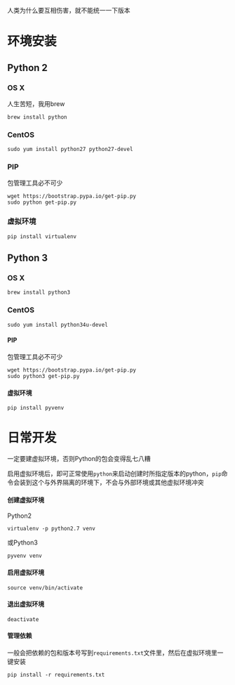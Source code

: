 人类为什么要互相伤害，就不能统一一下版本
# 环境安装

## Python 2

### OS X
人生苦短，我用brew

```
brew install python
```

### CentOS
```
sudo yum install python27 python27-devel
```


### PIP
包管理工具必不可少

```
wget https://bootstrap.pypa.io/get-pip.py
sudo python get-pip.py
```

### 虚拟环境
```
pip install virtualenv
```


## Python 3

### OS X
```
brew install python3
```
### CentOS
```
sudo yum install python34u-devel
```

#### PIP
包管理工具必不可少

```
wget https://bootstrap.pypa.io/get-pip.py
sudo python3 get-pip.py
```

#### 虚拟环境
```
pip install pyvenv
```

# 日常开发
一定要建虚拟环境，否则Python的包会变得乱七八糟

启用虚拟环境后，即可正常使用```python```来启动创建时所指定版本的python，```pip```命令会装到这个与外界隔离的环境下，不会与外部环境或其他虚拟环境冲突
#### 创建虚拟环境
Python2

```
virtualenv -p python2.7 venv
```
或Python3

```
pyvenv venv
```
#### 启用虚拟环境
```
source venv/bin/activate
```
#### 退出虚拟环境
```
deactivate
```

#### 管理依赖
一般会把依赖的包和版本号写到```requirements.txt```文件里，然后在虚拟环境里一键安装

```
pip install -r requirements.txt
```
